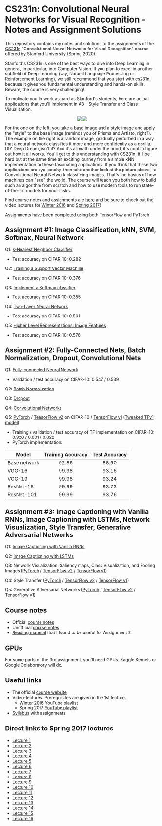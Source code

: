 # CS231n: Convolutional Neural Networks for Visual Recognition - Notes and Assignment Solutions

This repository contains my notes and solutions to the assignments of the [CS231n](http://cs231n.stanford.edu/) "Convolutional Neural Networks for Visual Recognition" course offered by Stanford University (Spring 2020).

Stanford's CS231n is one of the best ways to dive into Deep Learning in general, in particular, into Computer Vision. If you plan to excel in another subfield of Deep Learning (say, Natural Language Processing or Reinforcement Learning), we still recommend that you start with cs231n, because it gives you fundamental understanding and hands-on skills. Beware, the course is very challenging! 

To motivate you to work as hard as Stanford's students, here are actual applications that you'll implement in A3 - Style Transfer and Class Visualization. 

<p align=center><img src=https://habrastorage.org/webt/ik/ny/o4/iknyo4fnkbokzoavq6nlsuitc6y.png align=center /><img src=https://habrastorage.org/webt/8t/go/qa/8tgoqaoa1vwmiuagfkx0i4nkjmm.png align=center /></p>

For the one on the left, you take a base image and a style image and apply the "style" to the base image (reminds you of Prisma and Artisto, right?). The example on the right is a random image, gradually perturbed in a way that a neural network classifies it more and more confidently as a gorilla. DIY Deep Dream, isn't it? And it's all math under the hood, it's cool to figure out how it all works. You'll get to this understanding with CS231n, it'll be hard but at the same time an exciting journey from a simple kNN implementation to these fascinating applications. If you think that these two applications are eye-catchy, then take another look at the picture above - a Convolutional Neural Network classifying images. That's the basics of how machines can "see" the world. The course will teach you both how to build such an algorithm from scratch and how to use modern tools to run state-of-the-art models for your tasks. 

Find course notes and assignments are [here](http://cs231n.github.io) and be sure to check out the video lectures for [Winter 2016](https://www.youtube.com/playlist?list=PLkt2uSq6rBVctENoVBg1TpCC7OQi31AlC) and [Spring 2017](https://www.youtube.com/playlist?list=PLC1qU-LWwrF64f4QKQT-Vg5Wr4qEE1Zxk)!

Assignments have been completed using both TensorFlow and PyTorch.

## Assignment #1: Image Classification, kNN, SVM, Softmax, Neural Network
Q1: [k-Nearest Neighbor Classifier](assignment1/knn.ipynb)
- Test accuracy on CIFAR-10: 0.282

Q2: [Training a Support Vector Machine](assignment1/svm.ipynb)
- Test accuracy on CIFAR-10: 0.376

Q3: [Implement a Softmax classifier](assignment1/softmax.ipynb)
- Test accuracy on CIFAR-10: 0.355

Q4: [Two-Layer Neural Network](assignment1/two_layer_net.ipynb)
- Test accuracy on CIFAR-10: 0.501

Q5: [Higher Level Representations: Image Features](assignment1/features.ipynb)
- Test accuracy on CIFAR-10: 0.576

## Assignment #2: Fully-Connected Nets, Batch Normalization, Dropout, Convolutional Nets
Q1: [Fully-connected Neural Network](assignment2/FullyConnectedNets.ipynb)
- Validation / test accuracy on CIFAR-10: 0.547 / 0.539

Q2: [Batch Normalization](assignment2/BatchNormalization.ipynb)

Q3: [Dropout](assignment2/Dropout.ipynb)

Q4: [Convolutional Networks](assignment2/ConvolutionalNetworks.ipynb)

Q5: [PyTorch](assignment2/PyTorch.ipynb) / [TensorFlow v2](assignment2/TensorFlow.ipynb) on CIFAR-10 / [TensorFlow v1](assignment2/TensorFlow_v1.ipynb) ([Tweaked TFv1 model](assignment2/TensorFlow_Tweaked_Model_v1.ipynb))
- Training / validation / test accuracy of TF implementation on CIFAR-10: 0.928 / 0.801 / 0.822
- PyTorch implementation:

| Model       | Training Accuracy | Test Accuracy |
| ----------- |:-----------------:| :------------:|
| Base network | 92.86 | 88.90 |
| VGG-16  | 99.98  | 93.16 |
| VGG-19  | 99.98  | 93.24 |
| ResNet-18  | 99.99  | 93.73 |
| ResNet-101  | 99.99 | 93.76 |

## Assignment #3: Image Captioning with Vanilla RNNs, Image Captioning with LSTMs, Network Visualization, Style Transfer, Generative Adversarial Networks
Q1: [Image Captioning with Vanilla RNNs](assignment3/RNN_Captioning.ipynb)

Q2: [Image Captioning with LSTMs](assignment3/LSTM_Captioning.ipynb)

Q3: Network Visualization: Saliency maps, Class Visualization, and Fooling Images ([PyTorch](assignment3/NetworkVisualization-PyTorch.ipynb) / [TensorFlow v2](assignment3/NetworkVisualization-TensorFlow.ipynb) / [TensorFlow v1](assignment3/NetworkVisualization-TensorFlow_v1.ipynb))

Q4: Style Transfer ([PyTorch](assignment3/StyleTransfer-PyTorch.ipynb) / [TensorFlow v2](assignment3/StyleTransfer-TensorFlow.ipynb) / [TensorFlow v1](assignment3/StyleTransfer-TensorFlow_v1.ipynb))

Q5: Generative Adversarial Networks ([PyTorch](assignment3/Generative_Adversarial_Networks_PyTorch.ipynb) / [TensorFlow v2](assignment3/Generative_Adversarial_Networks_TF.ipynb) / [TensorFlow v1](assignment3/Generative_Adversarial_Networks_TF_v1.ipynb))

## Course notes
- Official [course notes](https://cs231n.github.io/)
- Unofficial [course notes](https://github.com/amanchadha/stanford-cs231n-2020/tree/master/notes)
- [Reading material](https://github.com/amanchadha/stanford-cs231n-2020/tree/master/assignment2/Reading%20material) that I found to be useful for Assignment 2 

## GPUs
For some parts of the 3rd assignment, you'll need GPUs. Kaggle Kernels or Google Colaboratory will do.

## Useful links
- The official [course website](http://cs231n.stanford.edu/) 
- Video-lectures. Prerequisites are given in the 1st lecture.
	- Winter 2016 [YouTube playlist](https://www.youtube.com/playlist?list=PLLvH2FwAQhnpj1WEB-jHmPuUeQ8mX-XXG)
	- Spring 2017 [YouTube playlist](https://goo.gl/pcj7c8)
- [Syllabus](http://cs231n.stanford.edu/syllabus.html) with assignments

## Direct links to Spring 2017 lectures
- [Lecture 1](https://www.youtube.com/watch?v=vT1JzLTH4G4&list=PL3FW7Lu3i5JvHM8ljYj-zLfQRF3EO8sYv)
- [Lecture 2](https://www.youtube.com/watch?v=OoUX-nOEjG0&list=PL3FW7Lu3i5JvHM8ljYj-zLfQRF3EO8sYv&index=2)
- [Lecture 3](https://www.youtube.com/watch?v=h7iBpEHGVNc&list=PL3FW7Lu3i5JvHM8ljYj-zLfQRF3EO8sYv&index=3) 
- [Lecture 4](https://www.youtube.com/watch?v=h7iBpEHGVNc&list=PL3FW7Lu3i5JvHM8ljYj-zLfQRF3EO8sYv&index=4)
- [Lecture 5](https://www.youtube.com/watch?v=bNb2fEVKeEo&list=PL3FW7Lu3i5JvHM8ljYj-zLfQRF3EO8sYv&index=5) 
- [Lecture 6](https://www.youtube.com/watch?v=wEoyxE0GP2M&index=6&list=PL3FW7Lu3i5JvHM8ljYj-zLfQRF3EO8sYv)
- [Lecture 7](https://www.youtube.com/watch?v=_JB0AO7QxSA&index=7&list=PL3FW7Lu3i5JvHM8ljYj-zLfQRF3EO8sYv) 
- [Lecture 8](https://www.youtube.com/watch?v=6SlgtELqOWc&index=8&list=PL3FW7Lu3i5JvHM8ljYj-zLfQRF3EO8sYv)
- [Lecture 9](https://www.youtube.com/watch?v=DAOcjicFr1Y&list=PL3FW7Lu3i5JvHM8ljYj-zLfQRF3EO8sYv&index=9) 
- [Lecture 10](https://www.youtube.com/watch?v=6niqTuYFZLQ&list=PL3FW7Lu3i5JvHM8ljYj-zLfQRF3EO8sYv&index=10)
- [Lecture 11](https://www.youtube.com/watch?v=nDPWywWRIRo&index=11&list=PL3FW7Lu3i5JvHM8ljYj-zLfQRF3EO8sYv) 
- [Lecture 12](https://www.youtube.com/watch?v=6wcs6szJWMY&list=PL3FW7Lu3i5JvHM8ljYj-zLfQRF3EO8sYv&index=12)
- [Lecture 13](https://www.youtube.com/watch?v=5WoItGTWV54&index=13&list=PL3FW7Lu3i5JvHM8ljYj-zLfQRF3EO8sYv) 
- [Lecture 14](https://www.youtube.com/watch?v=lvoHnicueoE&list=PL3FW7Lu3i5JvHM8ljYj-zLfQRF3EO8sYv&index=14)
- [Lecture 15](https://www.youtube.com/watch?v=eZdOkDtYMoo) 
- [Lecture 16](https://www.youtube.com/watch?v=CIfsB_EYsVI&list=PL3FW7Lu3i5JvHM8ljYj-zLfQRF3EO8sYv&index=16)
